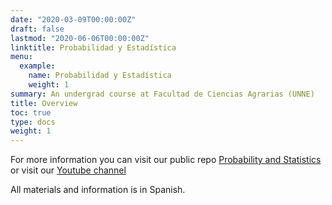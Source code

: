 ```yaml
---
date: "2020-03-09T00:00:00Z"
draft: false
lastmod: "2020-06-06T00:00:00Z"
linktitle: Probabilidad y Estadística
menu:
  example:
    name: Probabilidad y Estadística
    weight: 1
summary: An undergrad course at Facultad de Ciencias Agrarias (UNNE)
title: Overview
toc: true
type: docs
weight: 1
---
```

  
For more information you can visit our public repo [Probability and Statistics](https://github.com/industrial-prob-stats) or visit our [Youtube channel](https://www.youtube.com/channel/UCZp-9gLD4Qohn1wNv5jfoNw?view_as=subscriber)

All materials and information is in Spanish.

  